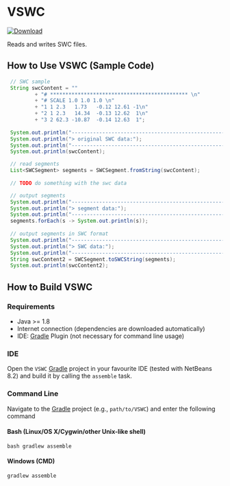 # VSWC
[ ![Download](https://api.bintray.com/packages/miho/VRL-NeuroBox/vswc/images/download.svg) ](https://bintray.com/miho/VRL-NeuroBox/vswc/_latestVersion)

Reads and writes SWC files.

## How to Use VSWC (Sample Code)

```java
 // SWC sample
 String swcContent = ""
         + "# ********************************************* \n"
         + "# SCALE 1.0 1.0 1.0 \n"
         + "1 1 2.3   1.73   -0.12 12.61 -1\n"
         + "2 1 2.3   14.34  -0.13 12.62  1\n"
         + "3 2 62.3 -10.87  -0.14 12.63  1";
        
 System.out.println("----------------------------------------------------------");
 System.out.println("> original SWC data:");
 System.out.println("----------------------------------------------------------");
 System.out.println(swcContent);

 // read segments
 List<SWCSegment> segments = SWCSegment.fromString(swcContent);
        
 // TODO do something with the swc data

 // output segments
 System.out.println("----------------------------------------------------------");
 System.out.println("> segment data:");
 System.out.println("----------------------------------------------------------");
 segments.forEach(s -> System.out.println(s));
        
 // output segments in SWC format
 System.out.println("----------------------------------------------------------");
 System.out.println("> SWC data:");
 System.out.println("----------------------------------------------------------");
 String swcContent2 = SWCSegment.toSWCString(segments);
 System.out.println(swcContent2);
```

## How to Build VSWC

### Requirements

- Java >= 1.8
- Internet connection (dependencies are downloaded automatically)
- IDE: [Gradle](http://www.gradle.org/) Plugin (not necessary for command line usage)

### IDE

Open the `VSWC` [Gradle](http://www.gradle.org/) project in your favourite IDE (tested with NetBeans 8.2) and build it
by calling the `assemble` task.

### Command Line

Navigate to the [Gradle](http://www.gradle.org/) project (e.g., `path/to/VSWC`) and enter the following command

#### Bash (Linux/OS X/Cygwin/other Unix-like shell)

    bash gradlew assemble
    
#### Windows (CMD)

    gradlew assemble
